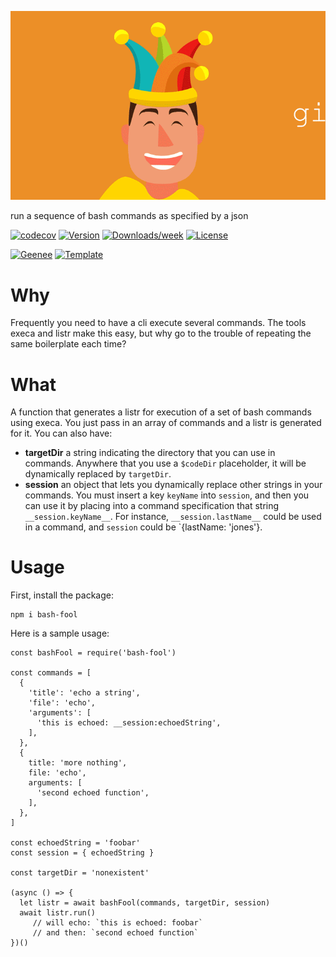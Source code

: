 
[//]: # ( ns__file unit: standard, comp: README.md )

[//]: # ( ns__custom_start beginning )

[//]: # ( ns__custom_end beginning )

[//]: # ( ns__start_section intro )

[//]: # ( ns__custom_start description )

![](images/bash-fool.gif)

run a sequence of bash commands as specified by a json

[//]: # ( ns__custom_end description )

[//]: # ( ns__custom_start afterDescription )

[//]: # ( ns__custom_end afterDescription )

[//]: # ( ns__custom_start badges )

[//]: # ( ns__start_section usageSection )

[![codecov](https://codecov.io/gh/YizYah/bash-fool/branch/main/graph/badge.svg?token=019QO4XK1Z)](https://codecov.io/gh/YizYah/bash-fool)
[![Version](https://img.shields.io/npm/v/bash-fool.svg)](https://npmjs.org/package/bash-fool)
[![Downloads/week](https://img.shields.io/npm/dw/bash-fool.svg)](https://npmjs.org/package/bash-fool)
[![License](https://img.shields.io/npm/l/bash-fool.svg)](https://github.com/YizYah/bash-fool/blob/master/package.json)

[![Geenee](https://img.shields.io/badge/maintained%20by-geenee-brightgreen)](https://npmjs.org/package/geenee)
[![Template](https://img.shields.io/badge/template-ts--packrat-blue)](https://npmjs.org/package/ts-packrat)

[//]: # ( ns__custom_end badges )

[//]: # ( ns__end_section intro )


[//]: # ( ns__start_section api )


[//]: # ( ns__custom_start Usage )
# Why
Frequently you need to have a cli execute several commands.  The tools execa and listr make this easy, but why go to the trouble of repeating the same boilerplate each time?

# What
A function that generates a listr for execution of a set of bash commands using execa.  You just pass in an array of commands and a listr is generated for it.  You can also have:
* __targetDir__ a string indicating the directory that you can use in commands.  Anywhere that you use a `$codeDir` placeholder, it will be dynamically replaced by `targetDir`.  
* __session__ an object that lets you dynamically replace other strings in your commands.  You must insert a key `keyName` into `session`, and then you can use it by placing into a command specification that string `__session.keyName__`.  For instance, `__session.lastName__` could be used in a command, and `session` could be `{lastName: 'jones'}.

# Usage
First, install the package:
```
npm i bash-fool
```
Here is a sample usage:
```
const bashFool = require('bash-fool')

const commands = [
  {
    'title': 'echo a string',
    'file': 'echo',
    'arguments': [
      'this is echoed: __session:echoedString',
    ],
  },
  {
    title: 'more nothing',
    file: 'echo',
    arguments: [
      'second echoed function',
    ],
  },
]

const echoedString = 'foobar'
const session = { echoedString }

const targetDir = 'nonexistent'

(async () => {
  let listr = await bashFool(commands, targetDir, session)
  await listr.run() 
     // will echo: `this is echoed: foobar` 
     // and then: `second echoed function` 
})()
```

[//]: # ( ns__custom_end Usage )



[//]: # ( ns__custom_start APIIntro )

[//]: # ( ns__custom_end APIIntro )


[//]: # ( ns__custom_start constantsIntro )


[//]: # ( ns__custom_end constantsIntro )



[//]: # ( ns__start_section types )


[//]: # ( ns__end_section types )


[//]: # ( ns__end_section api )


